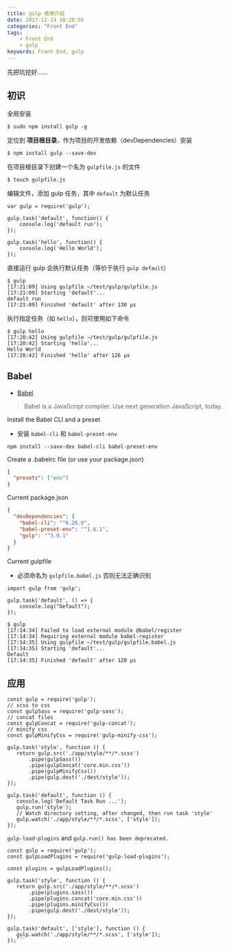 ```yaml
---
title: gulp 使用介绍
date: 2017-12-14 10:20:55
categories: "Front End"
tags:
    - Front End
    - gulp
keywords: Front End, gulp
---
```


先把坑挖好……

<!-- more -->

## 初识

全局安装

```
$ sudo npm install gulp -g
```

定位到 **项目根目录**，作为项目的开发依赖（devDependencies）安装

```
$ npm install gulp --save-dev
```

在项目根目录下创建一个名为 `gulpfile.js` 的文件

```
$ touch gulpfile.js
```

编辑文件，添加 gulp 任务，其中 `default` 为默认任务

```
var gulp = require('gulp');

gulp.task('default', function() {
    console.log('default run');
});

gulp.task('hello', function() {
    console.log('Hello World');
});
```

直接运行 gulp 会执行默认任务（等价于执行 `gulp default`）

```
$ gulp
[17:21:09] Using gulpfile ~/test/gulp/gulpfile.js
[17:21:09] Starting 'default'...
default run
[17:21:09] Finished 'default' after 130 μs
```

执行指定任务（如 `hello`），则可使用如下命令

```
$ gulp hello
[17:20:42] Using gulpfile ~/test/gulp/gulpfile.js
[17:20:42] Starting 'hello'...
Hello World
[17:20:42] Finished 'hello' after 126 μs
```

## Babel

- [Babel](http://babeljs.io/)

> Babel is a JavaScript compiler. Use next generation JavaScript, today.

Install the Babel CLI and a preset
- 安装 `babel-cli` 和 `babel-preset-env`

```
npm install --save-dev babel-cli babel-preset-env
```

Create a .babelrc file (or use your package.json)

```json
{
  "presets": ["env"]
}
```

Current package.json

```json
{
  "devDependencies": {
    "babel-cli": "^6.26.0",
    "babel-preset-env": "^1.6.1",
    "gulp": "^3.9.1"
  }
}
```

Current gulpfile
- 必须命名为 `gulpfile.babel.js` 否则无法正确识别

```
import gulp from 'gulp';

gulp.task('default', () => {
    console.log("Default");
});
```

```
$ gulp
[17:14:34] Failed to load external module @babel/register
[17:14:34] Requiring external module babel-register
[17:14:35] Using gulpfile ~/test/gulp/gulpfile.babel.js
[17:14:35] Starting 'default'...
Default
[17:14:35] Finished 'default' after 120 μs
```

## 应用

```
const gulp = require('gulp');
// scss to css
const gulpSass = require('gulp-sass');
// concat files
const gulpConcat = require('gulp-concat');
// minify css
const gulpMinifyCss = require('gulp-minify-css');

gulp.task('style', function () {
   return gulp.src('./app/style/**/*.scss')
       .pipe(gulpSass())
       .pipe(gulpConcat('core.min.css'))
       .pipe(gulpMinifyCss())
       .pipe(gulp.dest('./dest/style'));
});

gulp.task('default', function () {
   console.log('Default Task Run ...');
   gulp.run('style');
   // Watch directory setting, after changed, then run task 'style'
   gulp.watch('./app/style/**/*.scss', ['style']);
});
```

`gulp-load-plugins` and `gulp.run() has been deprecated.`

```
const gulp = require('gulp');
const gulpLoadPlugins = require('gulp-load-plugins');

const plugins = gulpLoadPlugins();

gulp.task('style', function () {
   return gulp.src('./app/style/**/*.scss')
       .pipe(plugins.sass())
       .pipe(plugins.concat('core.min.css'))
       .pipe(plugins.minifyCss())
       .pipe(gulp.dest('./dest/style'));
});

gulp.task('default', ['style'], function () {
   gulp.watch('./app/style/**/*.scss', ['style']);
});```



